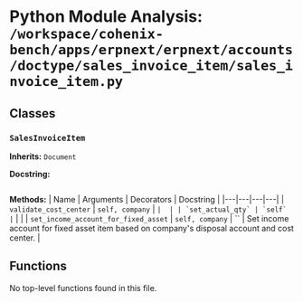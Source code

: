 # Python Module Analysis: `/workspace/cohenix-bench/apps/erpnext/erpnext/accounts/doctype/sales_invoice_item/sales_invoice_item.py`

## Classes

### `SalesInvoiceItem`
**Inherits:** `Document`


**Docstring:**
```

```

**Methods:**
| Name | Arguments | Decorators | Docstring |
|---|---|---|---|
| `validate_cost_center` | `self, company` | `` |  |
| `set_actual_qty` | `self` | `` |  |
| `set_income_account_for_fixed_asset` | `self, company` | `` | Set income account for fixed asset item based on company's disposal account and cost center. |





## Functions

No top-level functions found in this file.
